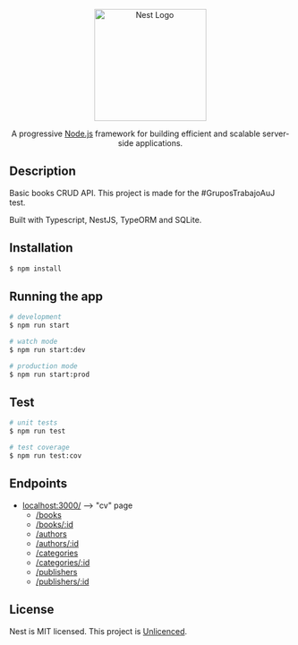 <p align="center">
  <a href="http://nestjs.com/" target="blank"><img src="https://nestjs.com/img/logo-small.svg" width="200" alt="Nest Logo" /></a>
</p>

  <p align="center">A progressive <a href="http://nodejs.org" target="_blank">Node.js</a> framework for building efficient and scalable server-side applications.</p>

## Description

Basic books CRUD API. This project is made for the #GruposTrabajoAuJ test.

Built with Typescript, NestJS, TypeORM and SQLite.

## Installation

```bash
$ npm install
```

## Running the app

```bash
# development
$ npm run start

# watch mode
$ npm run start:dev

# production mode
$ npm run start:prod
```

## Test

```bash
# unit tests
$ npm run test

# test coverage
$ npm run test:cov
```

## Endpoints
- [localhost:3000/](localhost:3000/) --> "cv" page
  - [/books](localhost:3000/books/) 
  - [/books/:id](localhost:3000/books/1)
  - [/authors](localhost:3000/authors) 
  - [/authors/:id](localhost:3000/authors/1)
  - [/categories](localhost:3000/categories) 
  - [/categories/:id](localhost:3000/categories/1)
  - [/publishers](localhost:3000/publishers)
  - [/publishers/:id](localhost:3000/publishers/1)

## License

Nest is MIT licensed.
This project is [Unlicenced](LICENCE).